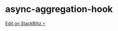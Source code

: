 # async-aggregation-hook

[Edit on StackBlitz ⚡️](https://stackblitz.com/edit/async-aggregation-hook)